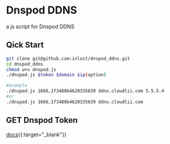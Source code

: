 # Dnspod DDNS

a js script for Dnspod DDNS

## Qick Start

```bash
git clone git@github.com:inlost/dnspod_ddns.git
cd dnspod_ddns
chmod u+x dnspod.js
./dnspod.js $token $domain $ip(option)

#example
./dnspod.js 1666,1f3480b4620335639 ddns.cloudlii.com 5.5.5.4
#or
./dnspod.js 1666,1f3480b4620335639 ddns.cloudlii.com
```
## GET Dnspod Token

[docs](https://support.dnspod.cn/Kb/showarticle/tsid/227){{:target="_blank"}}